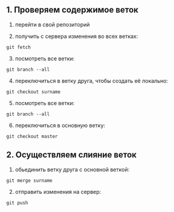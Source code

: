 ## 1. Проверяем содержимое веток

1. перейти в свой репозиторий

2. получить с сервера изменения во всех ветках:
```
git fetch
```
3. посмотреть все ветки:
```
git branch --all
```

4. переключиться в ветку друга, чтобы создать её локально:
```
git checkout surname
```

5. посмотреть все ветки:
```
git branch --all
```

6. переключиться в основную ветку:
```
git checkout master
```

## 2. Осуществляем слияние веток

1. обьединить ветку друга с основной веткой:
```
git merge surname
```

2. отправить изменения на сервер:
```
git push
```
